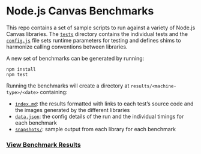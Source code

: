 # Node.js Canvas Benchmarks

This repo contains a set of sample scripts to run against a variety of Node.js Canvas libraries. The [`tests`](/tests) directory contains the individual tests and the [`config.js`](/src/config.js) file sets runtime parameters for testing and defines shims to harmonize calling conventions between libraries.

A new set of benchmarks can be generated by running:

```shell
npm install
npm test
```
Running the benchmarks will create a directory at `results/<machine-type>/<date>` containing:
- [`index.md`][results]: the results formatted with links to each test’s source code and the images generated by the different libraries
- [`data.json`][data]: the config details of the run and the individual timings for each benchmark
- [`snapshots/`][snapshots]: sample output from each library for each benchmark

### [View Benchmark Results][results]

[results]: /results/darwin-arm64/2025-07-21/index.md
[data]: /results/darwin-arm64/2025-07-21/data.json
[snapshots]: /results/darwin-arm64/2025-07-21/snapshots
